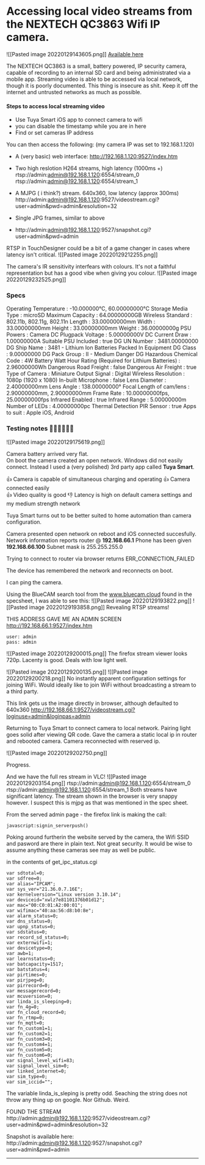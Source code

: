 # Accessing local video streams from the NEXTECH QC3863 Wifi IP camera.


![[Pasted image 20220129143605.png]]
[Available here](https://www.jaycar.com.au/miniature-1080p-wifi-ip-camera-with-rechargeable-battery-and-ir-leds-for-night-vision/p/QC3863)

The NEXTECH QC3863 is a small, battery powered, IP security camera, capable of recording to an internal SD card and being administrated via a mobile app.  Streaming video is able to be accessed via local network, though it is poorly documented.  This thing is insecure as shit.  Keep it off the internet and untrusted networks as much as possible.

#### Steps to access local streaming video
- Use Tuya Smart iOS app to connect camera to wifi
- you can disable the timestamp while you are in here
- Find or set cameras IP address

You can then access the following:
(my camera IP was set to 192.168.1.120)

- A (very basic) web interface:
http://192.168.1.120:9527/index.htm

- Two high reslotion H264 streams, high latency (1000ms +) 
rtsp://admin:admin@192.168.1.120:6554/stream_0
rtsp://admin:admin@192.168.1.120:6554/stream_1

- A MJPG ( i think?) stream.  640x360, low latency (approx 300ms)
http://admin:admin@192.168.1.120:9527/videostream.cgi?user=admin&pwd=admin&resolution=32

- Single JPG frames, similar to above
- http://admin:admin@192.168.1.120:9527/snapshot.cgi?user=admin&pwd=admin

RTSP in TouchDesigner could be a bit of a game changer in cases where latency isn't critical.
![[Pasted image 20220129212255.png]]

The camera's IR sensitivity interfears with colours. It's not a faithful representation but has a good vibe when giving you colour.
![[Pasted image 20220129232525.png]]

### Specs
Operating Temperature : -10.000000°C, 60.00000000°C
Storage Media Type : microSD
Maximum Capacity : 64.00000000GB
Wireless Standard : 802.11b, 802.11g, 802.11n
Length : 33.00000000mm
Width : 33.00000000mm
Height : 33.00000000mm
Weight : 36.00000000g
PSU Powers : Camera
DC Plugpack Voltage : 5.00000000V
DC Current Draw : 1.00000000A
Suitable PSU Included : true
DG UN Number : 3481.00000000
DG Ship Name : 3481 - Lithium Ion Batteries Packed In Equipment
DG Class : 9.00000000
DG Pack Group : II - Medium Danger
DG Hazardous Chemical Code : 4W
Battery Watt Hour Rating (Required for Lithium Batteries) : 2.96000000Wh
Dangerous Road Freight : false
Dangerous Air Freight : true
Type of Camera : Miniature
Output Signal : Digital Wireless
Resolution : 1080p (1920 x 1080)
In-built Microphone : false
Lens Diameter : 2.40000000mm
Lens Angle : 138.00000000°
Focal Length of cam/lens : 2.90000000mm, 2.90000000mm
Frame Rate : 10.00000000fps, 25.00000000fps
Infrared Enabled : true
Infrared Range : 5.00000000m
Number of LEDs : 4.00000000pc
Thermal Detection PIR Sensor : true
Apps to suit : Apple iOS, Android


### Testing notes 🐉🐉🐉🐉🐉🐉

![[Pasted image 20220129175619.png]]

Camera battery arrived very flat.  
On boot the camera created an open network.  Windows did not easily connect.  Instead I used a (very polished) 3rd party app called **Tuya Smart**.

👍 Camera is capable of simultaneous charging and operating
👍 Camera connected easily  
👍 Video quality is good
👎 Latency is high on default camera settings and  my medium strength network

Tuya Smart turns out to be better suited to home automation than camera configuration.

Camera presented open network on reboot and iOS connected succesfully.
Network information reports router @ **192.168.66.1**
Phone has been given  **192.168.66.100**
Subnet mask is 255.255.255.0

Trying to connect to router via browser returns ERR_CONNECTION_FAILED 

The device has remembered the network and reconnects on boot.

I can ping the camera.

Using the BlueCAM search tool from the www.bluecam.cloud found in the specsheet, I was able to see this:
![[Pasted image 20220129193822.png]] ![[Pasted image 20220129193858.png]]
Revealing RTSP streams!

THIS ADDRESS GAVE ME AN ADMIN SCREEN
http://192.168.66.1:9527/index.htm

```
user: admin
pass: admin
```

![[Pasted image 20220129200015.png]]
The firefox stream viewer looks 720p.  Lacenty is good.  Deals with low light well.

![[Pasted image 20220129200135.png]]
![[Pasted image 20220129200218.png]]
No instantly apparent configuration settings for joining WiFi.
Would ideally like to join WiFi without broadcasting a stream to a third party.

This link gets us the image directly in browser, although defaulted to 640x360
http://192.168.66.1:9527/videostream.cgi?loginuse=admin&loginpas=admin

Returning to Tuya Smart to connect camera to local network.
Pairing light goes solid after viewing QR code.
Gave the camera a static local ip in router and rebooted camera.
Camera reconnected with reserved ip.

![[Pasted image 20220129202750.png]]

Progress.

And we have the full res stream in VLC!
![[Pasted image 20220129203154.png]]
rtsp://admin:admin@192.168.1.120:6554/stream_0
rtsp://admin:admin@192.168.1.120:6554/stream_1
Both streams have significant latency.  The stream shown in the browser is very snappy however.  I suspect this is mjpg as that was mentioned in the spec sheet.

From the served admin page - the firefox link is making the call:
```
javascript:signin_serverpush()
```

Poking around furtherin the website served by the camera, the Wifi SSID and pasword are there in plain text.  Not great security.  It would be wise to assume anything these cameras see may as well be public.  

in the contents of get_ipc_status.cgi
```
var sdtotal=0;
var sdfree=0;
var alias="IPCAM";
var sys_ver="21.36.0.7.16E";
var kernelversion="Linux version 3.10.14";
var deviceid="xwlz7e81101376b01d12";
var mac="00:C0:01:A2:00:01";
var wifimac="40:aa:56:d8:b0:8e";
var alarm_status=0;
var dns_status=0;
var upnp_status=0;
var sdstatus=0;
var record_sd_status=0;
var externwifi=1;
var devicetype=0;
var awb=1;
var learnstatus=0;
var batcapacity=1517;
var batstatus=4;
var pirtimes=0;
var pirjpeg=0;
var pirrecord=0;
var messagerecord=0;
var mcuversion=0;
var linda_is_sleeping=0;
var fn_4g=0;
var fn_cloud_record=0;
var fn_rtmp=0;
var fn_mqtt=0;
var fn_custom1=1;
var fn_custom2=1;
var fn_custom3=0;
var fn_custom4=1;
var fn_custom5=0;
var fn_custom6=0;
var signal_level_wifi=83;
var signal_level_sim=0;
var linked_internet=0;
var sim_type=0;
var sim_iccid="";
```
The variable linda_is_sleping is pretty odd.  Seaching the string does not throw any thing up on google.  Nor Github.  Weird. 


FOUND THE STREAM
http://admin:admin@192.168.1.120:9527/videostream.cgi?user=admin&pwd=admin&resolution=32

Snapshot is available here:
http://admin:admin@192.168.1.120:9527/snapshot.cgi?user=admin&pwd=admin

---
